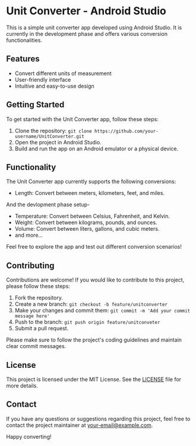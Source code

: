 # Unit Converter - Android Studio

This is a simple unit converter app developed using Android Studio. It is currently in the development phase and offers various conversion functionalities.

## Features

- Convert different units of measurement
- User-friendly interface
- Intuitive and easy-to-use design

## Getting Started

To get started with the Unit Converter app, follow these steps:

1. Clone the repository: `git clone https://github.com/your-username/UnitConverter.git`
2. Open the project in Android Studio.
3. Build and run the app on an Android emulator or a physical device.

## Functionality

The Unit Converter app currently supports the following conversions:

- Length: Convert between meters, kilometers, feet, and miles.

And the devlopment phase setup-
- Temperature: Convert between Celsius, Fahrenheit, and Kelvin.
- Weight: Convert between kilograms, pounds, and ounces.
- Volume: Convert between liters, gallons, and cubic meters.
- and more...

Feel free to explore the app and test out different conversion scenarios!

## Contributing

Contributions are welcome! If you would like to contribute to this project, please follow these steps:

1. Fork the repository.
2. Create a new branch: `git checkout -b feature/unitconverter`
3. Make your changes and commit them: `git commit -m 'Add your commit message here'`
4. Push to the branch: `git push origin feature/unitconveter`
5. Submit a pull request.

Please make sure to follow the project's coding guidelines and maintain clear commit messages.

## License

This project is licensed under the MIT License. See the [LICENSE](LICENSE) file for more details.

## Contact

If you have any questions or suggestions regarding this project, feel free to contact the project maintainer at [your-email@example.com](mailto:yuvrajbhati00980@gmail.com).

Happy converting!
